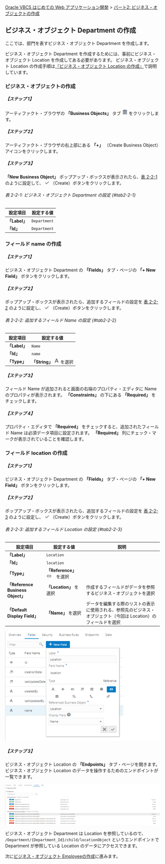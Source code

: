 [Oracle VBCS はじめての Web アプリケーション開発](../../README.md) >
[パート2: ビジネス・オブジェクトの作成](README.md)

## ビジネス・オブジェクト Department の作成

ここでは、部門を表すビジネス・オブジェクト Department を作成します。

ビジネス・オブジェクト Department を作成するためには、事前にビジネス・オブジェクト Location を作成してある必要があります。
ビジネス・オブジェクト Location の作成手順は[『ビジネス・オブジェクト Location の作成』](create_bo_location.md)で説明しています。

### ビジネス・オブジェクトの作成

##### 【ステップ 1】

アーティファクト・ブラウザの **「Business Objects」** タブ
<img src="../icons/vbcsca_bo_icon.png">
をクリックします。

##### 【ステップ 2】

アーティファクト・ブラウザの右上部にある **「+」** （Create Business Object）アイコンをクリックします。

##### 【ステップ 3】

**「New Business Object」** ポップアップ・ボックスが表示されたら、[表 2-2-1](#tab2-2-1) のように設定して、
<img src="../icons/vbcsca_create_icon.png" alt="Create アイコン">
（Create）ボタンをクリックします。

###### 表 2-2-1: ビジネス・オブジェクト Department の設定 {#tab2-2-1}

|設定項目      |設定する値     |
|------------|------------|
|**「Label」**|`Department`|
|**「Id」**   |`Department`|

### フィールド name の作成

##### 【ステップ 1】

ビジネス・オブジェクト Department の **「Fields」** タブ・ページの **「+ New Field」** ボタンをクリックします。

##### 【ステップ 2】

ポップアップ・ボックスが表示されたら、追加するフィールドの設定を [表 2-2-2](#tab2-2-2) のように設定し、
<img src="../icons/vbcsca_create_icon.png" alt="Create アイコン">
（Create）ボタンをクリックします。

###### 表 2-2-2: 追加するフィールド Name の設定 {#tab2-2-2}

|設定項目      |設定する値|
|------------|--------|
|**「Label」**|`Name`  |
|**「Id」**   |`name`  |
|**「Type」** |**「String」** <img src="../icons/vbcsca_textfield_icon.png" alt="String アイコン"> を選択|

##### 【ステップ 3】

フィールド Name が追加されると画面の右端のプロパティ・エディタに Name のプロパティが表示されます。
**「Constraints」** の下にある **「Required」** をチェックします。

##### 【ステップ 4】

プロパティ・エディタで **「Required」** をチェックすると、追加されたフィールド Name は必須データ項目に設定されます。
**「Required」** 列にチェック・マークが表示されていることを確認します。

### フィールド location の作成

##### 【ステップ 1】

ビジネス・オブジェクト Department の **「Fields」** タブ・ページの **「+ New Field」** ボタンをクリックします。

##### 【ステップ 2】

ポップアップ・ボックスが表示されたら、追加するフィールドの設定を [表 2-2-3](#tab2-2-3) のように設定し、
<img src="../icons/vbcsca_create_icon.png" alt="Create アイコン">
（Create）ボタンをクリックします。

###### 表 2-2-3: 追加するフィールド Location の設定 {#tab2-2-3}

|設定項目      |設定する値  |説明|
|------------|----------|---|
|**「Label」**|`Location`|   |
|**「Id」**   |`location`|   |
|**「Type」** |**「Reference」** <img src="../icons/vbcsca_referencefield_icon.png" alt="Reference アイコン">　を選択| |
|**「Reference Business Object」**|**「Location」** を選択|作成するフィールドがデータを参照するビジネス・オブジェクトを選択|
|**「Default Display Field」**    |**「Name」** を選択|データを編集する際のリストの表示に使用される、参照先のビジネス・オブジェクト（今回は Location）のフィールドを選択|

![ビジネス・オブジェクト Location にフィールド location を作成](images/set_reference.png)

##### 【ステップ 3】

ビジネス・オブジェクト Location の **「Endpoints」** タブ・ページを開きます。
ビジネス・オブジェクト Location のデータを操作するためのエンドポイントが一覧できます。

![ビジネス・オブジェクト Location の「Endpoints」タブ・ページ](images/department_endpoint.png)

ビジネス・オブジェクト Department は Location を参照しているので、 `/Department/{Department_Id}/child/locationObject` というエンドポイントで Department が参照している Location のデータにアクセスできます。  

次に[ビジネス・オブジェクト Employeeの作成](create_bo_employee.md)に進みます。
